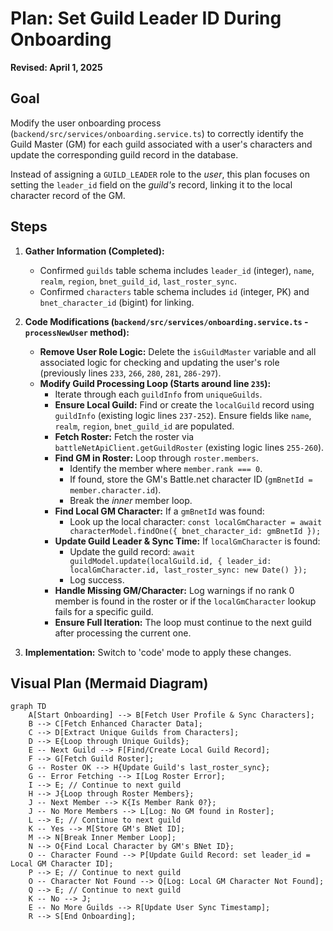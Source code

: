 # Plan: Set Guild Leader ID During Onboarding

**Revised: April 1, 2025**

## Goal

Modify the user onboarding process (`backend/src/services/onboarding.service.ts`) to correctly identify the Guild Master (GM) for each guild associated with a user's characters and update the corresponding guild record in the database.

Instead of assigning a `GUILD_LEADER` role to the *user*, this plan focuses on setting the `leader_id` field on the *guild's* record, linking it to the local character record of the GM.

## Steps

1. **Gather Information (Completed):**
    * Confirmed `guilds` table schema includes `leader_id` (integer), `name`, `realm`, `region`, `bnet_guild_id`, `last_roster_sync`.
    * Confirmed `characters` table schema includes `id` (integer, PK) and `bnet_character_id` (bigint) for linking.

2. **Code Modifications (`backend/src/services/onboarding.service.ts` - `processNewUser` method):**
    * **Remove User Role Logic:** Delete the `isGuildMaster` variable and all associated logic for checking and updating the user's role (previously lines `233`, `266`, `280`, `281`, `286-297`).
    * **Modify Guild Processing Loop (Starts around line `235`):**
        * Iterate through each `guildInfo` from `uniqueGuilds`.
        * **Ensure Local Guild:** Find or create the `localGuild` record using `guildInfo` (existing logic lines `237-252`). Ensure fields like `name`, `realm`, `region`, `bnet_guild_id` are populated.
        * **Fetch Roster:** Fetch the roster via `battleNetApiClient.getGuildRoster` (existing logic lines `255-260`).
        * **Find GM in Roster:** Loop through `roster.members`.
            * Identify the member where `member.rank === 0`.
            * If found, store the GM's Battle.net character ID (`gmBnetId = member.character.id`).
            * Break the *inner* member loop.
        * **Find Local GM Character:** If a `gmBnetId` was found:
            * Look up the local character: `const localGmCharacter = await characterModel.findOne({ bnet_character_id: gmBnetId });`
        * **Update Guild Leader & Sync Time:** If `localGmCharacter` is found:
            * Update the guild record: `await guildModel.update(localGuild.id, { leader_id: localGmCharacter.id, last_roster_sync: new Date() });`
            * Log success.
        * **Handle Missing GM/Character:** Log warnings if no rank 0 member is found in the roster or if the `localGmCharacter` lookup fails for a specific guild.
        * **Ensure Full Iteration:** The loop must continue to the next guild after processing the current one.

3. **Implementation:** Switch to 'code' mode to apply these changes.

## Visual Plan (Mermaid Diagram)

```mermaid
graph TD
    A[Start Onboarding] --> B[Fetch User Profile & Sync Characters];
    B --> C[Fetch Enhanced Character Data];
    C --> D[Extract Unique Guilds from Characters];
    D --> E{Loop through Unique Guilds};
    E -- Next Guild --> F[Find/Create Local Guild Record];
    F --> G[Fetch Guild Roster];
    G -- Roster OK --> H{Update Guild's last_roster_sync};
    G -- Error Fetching --> I[Log Roster Error];
    I --> E; // Continue to next guild
    H --> J{Loop through Roster Members};
    J -- Next Member --> K{Is Member Rank 0?};
    J -- No More Members --> L[Log: No GM found in Roster];
    L --> E; // Continue to next guild
    K -- Yes --> M[Store GM's BNet ID];
    M --> N[Break Inner Member Loop];
    N --> O{Find Local Character by GM's BNet ID};
    O -- Character Found --> P[Update Guild Record: set leader_id = Local GM Character ID];
    P --> E; // Continue to next guild
    O -- Character Not Found --> Q[Log: Local GM Character Not Found];
    Q --> E; // Continue to next guild
    K -- No --> J;
    E -- No More Guilds --> R[Update User Sync Timestamp];
    R --> S[End Onboarding];
